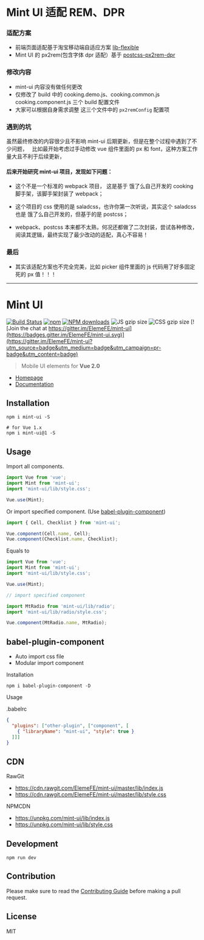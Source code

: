 # Mint UI 适配 REM、DPR

### 适配方案
* 前端页面适配基于淘宝移动端自适应方案 [lib-flexible](https://github.com/amfe/lib-flexible)
* Mint UI 的 px2rem(包含字体 dpr 适配）基于 [postcss-px2rem-dpr](https://www.npmjs.com/package/postcss-px2rem-dpr)

### 修改内容
* mint-ui 内容没有做任何更改
* 仅修改了 build 中的 cooking.demo.js、cooking.common.js cooking.component.js 三个 build 配置文件
* 大家可以根据自身需求调整 这三个文件中的 `px2remConfig` 配置项

### 遇到的坑
虽然最终修改的内容很少且不影响 mint-ui 后期更新，但是在整个过程中遇到了不少问题，  
比如最开始考虑过手动修改 vue 组件里面的 px 和 font，这种方案工作量大且不利于后续更新， 

#### 后来开始研究 mint-ui 项目，发现如下问题：  
* 这个不是一个标准的 webpack 项目，  这是基于 饿了么自己开发的 cooking 脚手架，该脚手架封装了 webpack；
* 这个项目的 css 使用的是 saladcss，也许你第一次听说，其实这个 saladcss 也是 饿了么自己开发的，但基于的是 postcss；

* webpack、postcss 本来都不太熟，何况还都做了二次封装，尝试各种修改，阅读其逻辑，最终实现了最少改动的适配，真心不容易！

### 最后
* 其实该适配方案也不完全完美，比如 picker 组件里面的 js 代码用了好多固定死的 px 值！！！





****


# Mint UI

[![Build Status](https://travis-ci.org/ElemeFE/mint-ui.svg?branch=master)](https://travis-ci.org/ElemeFE/mint-ui)
[![npm](https://img.shields.io/npm/v/mint-ui.svg?maxAge=3600)](https://www.npmjs.com/package/mint-ui)
[![NPM downloads](http://img.shields.io/npm/dm/mint-ui.svg)](https://npmjs.org/package/mint-ui)
![JS gzip size](http://img.badgesize.io/elemefe/mint-ui/master/lib/index.js.svg?compression=gzip&label=gzip%20size:%20JS)
![CSS gzip size](http://img.badgesize.io/elemefe/mint-ui/master/lib/style.css.svg?compression=gzip&label=gzip%20size:%20CSS)
[![Join the chat at https://gitter.im/ElemeFE/mint-ui](https://badges.gitter.im/ElemeFE/mint-ui.svg)](https://gitter.im/ElemeFE/mint-ui?utm_source=badge&utm_medium=badge&utm_campaign=pr-badge&utm_content=badge)

> Mobile UI elements for **Vue 2.0**

- [Homepage](http://mint-ui.github.io)
- [Documentation](http://mint-ui.github.io/docs)

## Installation
```shell
npm i mint-ui -S

# for Vue 1.x
npm i mint-ui@1 -S
```

## Usage

Import all components.

```javascript
import Vue from 'vue';
import Mint from 'mint-ui';
import 'mint-ui/lib/style.css';

Vue.use(Mint);
```

Or import specified component. (Use [babel-plugin-component](https://www.npmjs.com/package/babel-plugin-component))

```javascript
import { Cell, Checklist } from 'mint-ui';

Vue.component(Cell.name, Cell);
Vue.component(Checklist.name, Checklist);
```


Equals to

```javascript
import Vue from 'vue';
import Mint from 'mint-ui';
import 'mint-ui/lib/style.css';

Vue.use(Mint);

// import specified component

import MtRadio from 'mint-ui/lib/radio';
import 'mint-ui/lib/radio/style.css';

Vue.component(MtRadio.name, MtRadio);
```

## babel-plugin-component
- Auto import css file
- Modular import component

Installation
```shell
npm i babel-plugin-component -D
```

Usage

.babelrc
```json
{
  "plugins": ["other-plugin", ["component", [
    { "libraryName": "mint-ui", "style": true }
  ]]]
}
```

## CDN
RawGit

- https://cdn.rawgit.com/ElemeFE/mint-ui/master/lib/index.js
- https://cdn.rawgit.com/ElemeFE/mint-ui/master/lib/style.css

NPMCDN

- https://unpkg.com/mint-ui/lib/index.js
- https://unpkg.com/mint-ui/lib/style.css

## Development

```shell
npm run dev
```

## Contribution
Please make sure to read the [Contributing Guide](https://github.com/ElemeFE/mint-ui/blob/master/.github/CONTRIBUTING_en-us.md) before making a pull request.

## License
MIT
